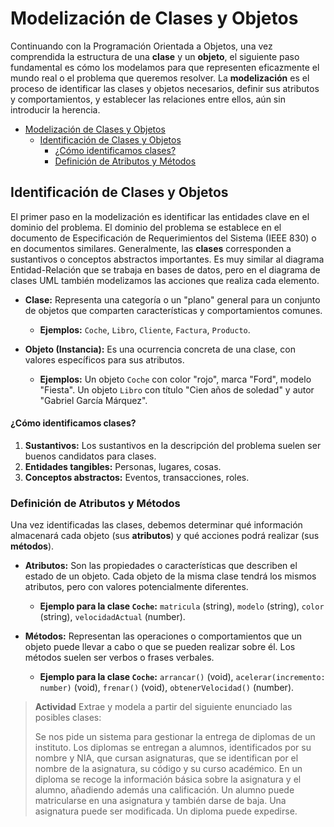 # Modelización de Clases y Objetos

Continuando con la Programación Orientada a Objetos, una vez comprendida la estructura de una **clase** y un **objeto**, el siguiente paso fundamental es cómo los modelamos para que representen eficazmente el mundo real o el problema que queremos resolver. La **modelización** es el proceso de identificar las clases y objetos necesarios, definir sus atributos y comportamientos, y establecer las relaciones entre ellos, aún sin introducir la herencia.

<!-- @import "[TOC]" {cmd="toc" depthFrom=1 depthTo=6 orderedList=false} -->

<!-- code_chunk_output -->

- [Modelización de Clases y Objetos](#modelización-de-clases-y-objetos)
  - [Identificación de Clases y Objetos](#identificación-de-clases-y-objetos)
      - [¿Cómo identificamos clases?](#cómo-identificamos-clases)
    - [Definición de Atributos y Métodos](#definición-de-atributos-y-métodos)

<!-- /code_chunk_output -->



## Identificación de Clases y Objetos

El primer paso en la modelización es identificar las entidades clave en el dominio del problema. El dominio del problema se establece en el documento de Especificación de Requerimientos del Sistema (IEEE 830) o en documentos similares. Generalmente, las **clases** corresponden a sustantivos o conceptos abstractos importantes. Es muy similar al diagrama Entidad-Relación que se trabaja en bases de datos, pero en el diagrama de clases UML también modelizamos las acciones que realiza cada elemento.

  * **Clase:** Representa una categoría o un "plano" general para un conjunto de objetos que comparten características y comportamientos comunes.

      * **Ejemplos:** `Coche`, `Libro`, `Cliente`, `Factura`, `Producto`.

  * **Objeto (Instancia):** Es una ocurrencia concreta de una clase, con valores específicos para sus atributos.

      * **Ejemplos:** Un objeto `Coche` con color "rojo", marca "Ford", modelo "Fiesta". Un objeto `Libro` con título "Cien años de soledad" y autor "Gabriel García Márquez".

#### ¿Cómo identificamos clases?

1.  **Sustantivos:** Los sustantivos en la descripción del problema suelen ser buenos candidatos para clases.
2.  **Entidades tangibles:** Personas, lugares, cosas.
3.  **Conceptos abstractos:** Eventos, transacciones, roles.

### Definición de Atributos y Métodos

Una vez identificadas las clases, debemos determinar qué información almacenará cada objeto (sus **atributos**) y qué acciones podrá realizar (sus **métodos**).

  * **Atributos:** Son las propiedades o características que describen el estado de un objeto. Cada objeto de la misma clase tendrá los mismos atributos, pero con valores potencialmente diferentes.

      * **Ejemplo para la clase `Coche`:** `matricula` (string), `modelo` (string), `color` (string), `velocidadActual` (number).

  * **Métodos:** Representan las operaciones o comportamientos que un objeto puede llevar a cabo o que se pueden realizar sobre él. Los métodos suelen ser verbos o frases verbales.

      * **Ejemplo para la clase `Coche`:** `arrancar()` (void), `acelerar(incremento: number)` (void), `frenar()` (void), `obtenerVelocidad()` (number).

> **Actividad**
> Extrae y modela a partir del siguiente enunciado las posibles clases:
>
> Se nos pide un sistema para gestionar la entrega de diplomas de un instituto. Los diplomas se entregan a alumnos, identificados por su nombre y NIA, que cursan asignaturas, que se identifican por el nombre de la asignatura, su código y su curso académico. En un diploma se recoge la información básica sobre la asignatura y el alumno, añadiendo además una calificación. Un alumno puede matricularse en una asignatura y también darse de baja. Una asignatura puede ser modificada. Un diploma puede expedirse. 

